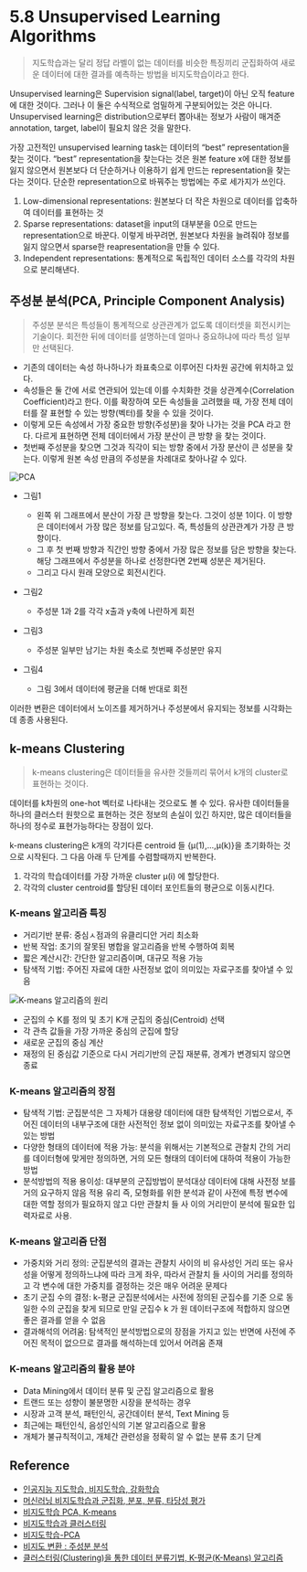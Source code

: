 # 5.8 Unsupervised Learning Algorithms
> 지도학습과는 달리 정답 라벨이 없는 데이터를 비슷한 특징끼리 군집화하여 새로운 데이터에 대한 결과를 예측하는 방법을 비지도학습이라고 한다.

Unsupervised learning은 Supervision signal(label, target)이 아닌 오직 feature에 대한 것이다. 그러나 이 둘은 수식적으로 엄밀하게 구분되어있는 것은 아니다. Unsupervised learning은 distribution으로부터 뽑아내는 정보가 사람이 매겨준 annotation, target, label이 필요치 않은 것을 말한다.   

가장 고전적인 unsupervised learning task는 데이터의 “best” representation을 찾는 것이다. “best” representation을 찾는다는 것은 원본 feature x에 대한 정보를 잃지 않으면서 원본보다 더 단순하거나 이용하기 쉽게 만드는 representation을 찾는다는 것이다. 단순한 representation으로 바꿔주는 방법에는 주로 세가지가 쓰인다. 

1. Low-dimensional representations: 원본보다 더 작은 차원으로 데이터를 압축하여 데이터를 표현하는 것
2. Sparse representations: dataset을 input의 대부분을 0으로 만드는 representation으로 바꾼다. 이렇게 바꾸려면, 원본보다 차원을 늘려줘야 정보를 잃지 않으면서 sparse한 reapresentation을 만들 수 있다.
3. Independent representations: 통계적으로 독립적인 데이터 소스를 각각의 차원으로 분리해낸다.

## 주성분 분석(PCA, Principle Component Analysis)
> 주성분 분석은 특성들이 통계적으로 상관관계가 없도록 데이터셋을 회전시키는 기술이다. 회전한 뒤에 데이터를 설명하는데 얼마나 중요하냐에 따라 특성 일부만 선택된다.

- 기존의 데이터는 속성 하나하나가 좌표축으로 이루어진 다차원 공간에 위치하고 있다.
- 속성들은 둘 간에 서로 연관되어 있는데 이를 수치화한 것을 상관계수(Correlation Coefficient)라고 한다. 이를 확장하여 모든 속성들을 고려했을 때, 가장 전체 데이터를 잘 표현할 수 있는 방향(벡터)를 찾을 수 있을 것이다.
- 이렇게 모든 속성에서 가장 중요한 방향(주성분)을 찾아 나가는 것을 PCA 라고 한다. 다르게 표현하면 전체 데이터에서 가장 분산이 큰 방향 을 찾는 것이다.
- 첫번째 주성분을 찾으면 그것과 직각이 되는 방향 중에서 가장 분산이 큰 성분을 찾는다. 이렇게 원본 속성 만큼의 주성분을 차례대로 찾아나갈 수 있다.

![PCA](https://img1.daumcdn.net/thumb/R1280x0/?scode=mtistory2&fname=https%3A%2F%2Fblog.kakaocdn.net%2Fdn%2FcMG9qd%2FbtqDwdaxyOW%2FunQy21qDV9VX2UCGvv65s1%2Fimg.png)

- 그림1
	- 왼쪽 위 그래프에서 분산이 가장 큰 방향을 찾는다. 그것이 성분 1이다. 이 방향은 데이터에서 가장 많은 정보를 담고있다. 즉, 특성들의 상관관계가 가장 큰 방향이다.
	- 그 후 첫 번째 방향과 직간인 방향 중에서 가장 많은 정보를 담은 방향을 찾는다.  해당 그래프에서 주성분을 하나로 선정한다면 2번째 성분은 제거된다.
	- 그리고 다시 원래 모양으로 회전시킨다. 

- 그림2 
	- 주성분 1과 2를 각각 x출과 y축에 나란하게 회전
- 그림3
	- 주성분 일부만 남기는 차원 축소로 첫번째 주성분만 유지
- 그림4
	- 그림 3에서 데이터에 평균을 더해 반대로 회전

이러한 변환은 데이터에서 노이즈를 제거하거나 주성분에서 유지되는 정보를 시각화는데 종종 사용된다.

## k-means Clustering
> k-means clustering은 데이터들을 유사한 것들끼리 묶어서 k개의 cluster로 표현하는 것이다.

데이터를 k차원의 one-hot 벡터로 나타내는 것으로도 볼 수 있다. 유사한 데이터들을 하나의 클러스터 원핫으로 표현하는 것은 정보의 손실이 있긴 하지만, 많은 데이터들을 하나의 정수로 표현가능하다는 장점이 있다.

k-means clustering은 k개의 각기다른 centroid 들 {μ(1),...,μ(k)}을 초기화하는 것으로 시작된다. 그 다음 아래 두 단계를 수렴할때까지 반복한다.

1. 각각의 학습데이터를 가장 가까운 cluster μ(i) 에 할당한다.
2. 각각의 cluster centroid를 할당된 데이터 포인트들의 평균으로 이동시킨다.

### K-means 알고리즘 특징
- 거리기반 분류: 중심ㅅ점과의 유클리디안 거리 최소화
- 반복 작업: 초기의 잘못된 병합을 알고리즘을 반복 수행하여 회복
- 짧은 계산시간: 간단한 알고리즘이며, 대규모 적용 가능
- 탐색적 기법: 주어진 자료에 대한 사전정보 없이 의미있는 자료구조를 찾아낼 수 있음

![K-means 알고리즘의 원리](https://img1.daumcdn.net/thumb/R1280x0/?scode=mtistory2&fname=http%3A%2F%2Fcfile22.uf.tistory.com%2Fimage%2F22446C4E57FE2FC611BDA2)
- 군집의 수 K를 정의 및 초기 K개 군집의 중심(Centroid) 선택
- 각 관측 값들을 가장 가까운 중심의 군집에 할당
- 새로운 군집의 중심 계산
- 재정의 된 중심값 기준으로 다시 거리기반의 군집 재분류, 경계가 변경되지 않으면 종료

### K-means 알고리즘의 장점
- 탐색적 기법: 군집분석은 그 자체가 대용량 데이터에 대한 탐색적인 기법으로서, 주어진 데이터의 내부구조에 대한 사전적인 정보 없이 의미있는 자료구조를 찾아낼 수 있는 방법
- 다양한 형태의 데이터에 적용 가능: 분석을 위해서는 기본적으로 관찰치 간의 거리를 데이터형에 맞게만 정의하면, 거의 모든 형태의 데이터에 대하여 적용이 가능한 방법
- 분석방법의 적용 용이성: 대부분의 군집방법이 분석대상 데이터에 대해 사전정 보를 거의 요구하지 않음 적용 유리 즉, 모형화를 위한 분석과 같이 사전에 특정 변수에 대한 역할 정의가 필요하지 않고 다만 관찰치 들 사 이의 거리만이 분석에 필요한 입력자료로 사용.

### K-means 알고리즘 단점
- 가중치와 거리 정의: 군집분석의 결과는 관찰치 사이의 비 유사성인 거리 또는 유사성을 어떻게 정의하느냐에 따라 크게 좌우, 따라서 관찰치 들 사이의 거리를 정의하고 각 변수에 대한 가중치를 결정하는 것은 매우 어려운 문제다
- 초기 군집 수의 결정: k-평균 군집분석에서는 사전에 정의된 군집수를 기준 으로 동일한 수의 군집을 찾게 되므로 만일 군집수 k 가 원 데이터구조에 적합하지 않으면 좋은 결과를 얻을 수 없음
- 결과해석의 어려움: 탐색적인 분석방법으로의 장점을 가지고 있는 반면에 사전에 주어진 목적이 없으므로 결과를 해석하는데 있어서 어려움 존재

### K-means 알고리즘의 활용 분야
- Data Mining에서 데이터 분류 및 군집 알고리즘으로 활용
- 트랜드 또는 성향이 불분명한 시장을 분석하는 경우
- 시장과 고객 분석, 패턴인식, 공간데이터 분석, Text Mining 등
- 최근에는 패턴인식, 음성인식의 기본 알고리즘으로 활용 
- 개체가 불규칙적이고, 개체간 관련성을 정확히 알 수 없는 분류 초기 단계

## Reference
- [인공지능 지도학습, 비지도학습, 강화학습](https://ebbnflow.tistory.com/165)
- [머신러닝 비지도학습과 군집화, 분포, 분류, 타당성 평가](https://ikkison.tistory.com/51)
- [비지도학습 PCA, K-means](https://medium.com/mighty-data-science-bootcamp/%EB%B9%84%EC%A7%80%EB%8F%84%ED%95%99%EC%8A%B5%EC%9D%98-%EB%AA%A8%EB%93%A0-%EA%B2%83-29ec2aceb56e)
- [비지도학습과 클러스터링](https://yamalab.tistory.com/47)
- [비지도학습-PCA](https://duckkkk.com/entry/%EB%B9%84%EC%A7%80%EB%8F%84%ED%95%99%EC%8A%B5-PCA-%EC%A3%BC%EC%84%B1%EB%B6%84-%EB%B6%84%EC%84%9D)
- [비지도 변환 : 주성분 분석](https://kolikim.tistory.com/27)
- [클러스터링(Clustering)을 통한 데이터 분류기법, K-평균(K-Means) 알고리즘](https://needjarvis.tistory.com/140)